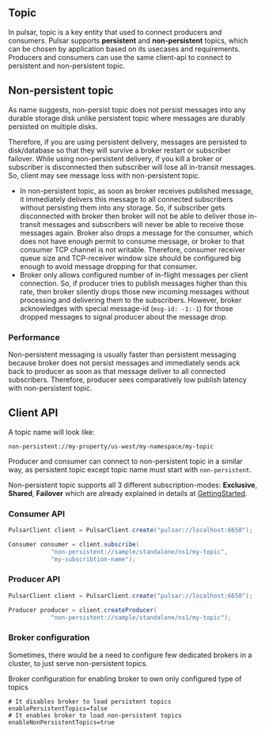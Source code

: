 
## Topic

In pulsar, topic is a key entity that used to connect producers and consumers. Pulsar supports **persistent** and **non-persistent** topics, which can be chosen by application based on its usecases and requirements. Producers and consumers can use the same client-api to connect to persistent and non-persistent topic. 

## Non-persistent topic

As name suggests, non-persist topic does not persist messages into any durable storage disk unlike persistent topic where messages are durably persisted on multiple disks. 

Therefore, if you are using persistent delivery, messages are persisted to disk/database so that they will survive a broker restart or subscriber failover. While using non-persistent delivery, if you kill a broker or subscriber is disconnected then subscriber will lose all in-transit messages. So, client may see message loss with non-persistent topic.

- In non-persistent topic, as soon as broker receives published message, it immediately delivers this message to all connected subscribers without persisting them into any storage. So, if subscriber gets disconnected with broker then broker will not be able to deliver those in-transit messages and subscribers will never be able to receive those messages again. Broker also drops a message for the consumer, which does not have enough permit to consume message, or broker to that consumer TCP channel is not writable. Therefore, consumer receiver queue size and TCP-receiver window size should be configured big enough to avoid message dropping for that consumer.
- Broker only allows configured number of in-flight messages per client connection. So, if producer tries to publish messages higher than this rate, then broker silently drops those new incoming messages without processing and delivering them to the subscribers. However, broker acknowledges with special message-id (`msg-id: -1:-1`) for those dropped messages to signal producer about the message drop.

### Performance

Non-persistent messaging is usually faster than persistent messaging because broker does not persist messages and immediately sends ack back to producer as soon as that message deliver to all connected subscribers. Therefore, producer sees comparatively low publish latency with non-persistent topic.


## Client API


A topic name will look like:

```
non-persistent://my-property/us-west/my-namespace/my-topic
```

Producer and consumer can connect to non-persistent topic in a similar way, as persistent topic except topic name must start with `non-persistent`.

Non-persistent topic supports all 3 different subscription-modes: **Exclusive**, **Shared**, **Failover** which are already explained in details at [GettingStarted](../../getting-started/ConceptsAndArchitecture.md). 


### Consumer API

```java
PulsarClient client = PulsarClient.create("pulsar://localhost:6650");

Consumer consumer = client.subscribe(
            "non-persistent://sample/standalone/ns1/my-topic",
            "my-subscribtion-name");
```

### Producer API

```java
PulsarClient client = PulsarClient.create("pulsar://localhost:6650");

Producer producer = client.createProducer(
            "non-persistent://sample/standalone/ns1/my-topic");
```

### Broker configuration

Sometimes, there would be a need to configure few dedicated brokers in a cluster, to just serve non-persistent topics.

Broker configuration for enabling broker to own only configured type of topics  

```
# It disables broker to load persistent topics
enablePersistentTopics=false
# It enables broker to load non-persistent topics
enableNonPersistentTopics=true
```
